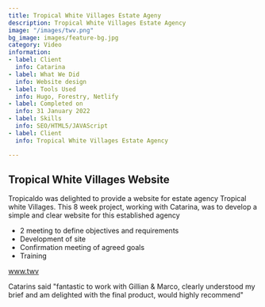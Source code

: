 ```yaml
---
title: Tropical White Villages Estate Ageny
description: Tropical White Villages Estate Agency
image: "/images/twv.png"
bg_image: images/feature-bg.jpg
category: Video
information:
- label: Client
  info: Catarina
- label: What We Did
  info: Website design
- label: Tools Used
  info: Hugo, Forestry, Netlify
- label: Completed on
  info: 31 January 2022
- label: Skills
  info: SEO/HTML5/JAVAScript
- label: Client
  info: Tropical White Villages Estate Agency

---
```

## Tropical White Villages Website

Tropicaldo was delighted to provide a website for estate agency Tropical white Villages. This 8 week project, working with Catarina, was to develop a simple and clear website for this established agency

* 2 meeting to define objectives and requirements
* Development of site
* Confirmation meeting of agreed goals
* Training

www.twv

Catarins said "fantastic to work with Gillian & Marco, clearly understood my brief and am  delighted with the final product, would highly recommend"
